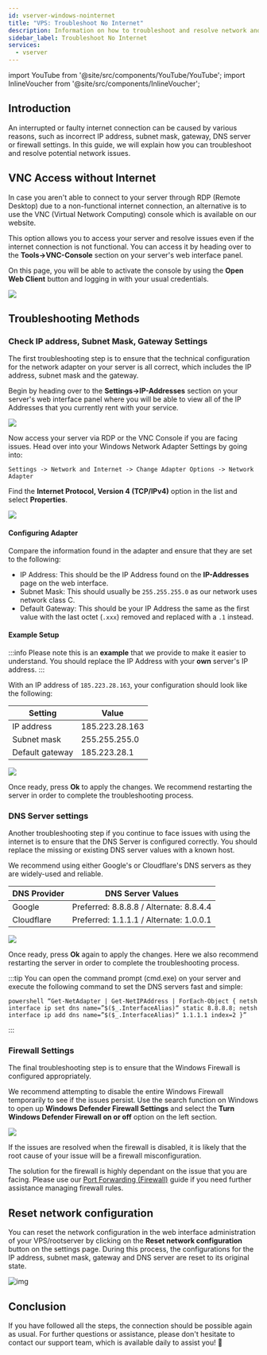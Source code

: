 ```yaml
---
id: vserver-windows-nointernet
title: "VPS: Troubleshoot No Internet"
description: Information on how to troubleshoot and resolve network and internet issues on Windows vRootserver from ZAP-Hosting - ZAP-Hosting.com documentation
sidebar_label: Troubleshoot No Internet
services:
  - vserver
---
```


import YouTube from '@site/src/components/YouTube/YouTube';
import InlineVoucher from '@site/src/components/InlineVoucher';

## Introduction

An interrupted or faulty internet connection can be caused by various reasons, such as incorrect IP address, subnet mask, gateway, DNS server or firewall settings. In this guide, we will explain how you can troubleshoot and resolve potential network issues.

<YouTube videoId="VfZyNge5ikA" imageSrc="https://screensaver01.zap-hosting.com/index.php/s/GLDdSYoaE6jeW9K/preview" title="How to Fix Internet Connection Issues on Windows VPS" description="Feel like you understand better when you see things in action? We’ve got you! Dive into our video that breaks it all down for you. Whether you're in a rush or just prefer to soak up information in the most engaging way possible!"/>



<InlineVoucher />

## VNC Access without Internet

In case you aren't able to connect to your server through RDP (Remote Desktop) due to a non-functional internet connection, an alternative is to use the VNC (Virtual Network Computing) console which is available on our website.

This option allows you to access your server and resolve issues even if the internet connection is not functional. You can access it by heading over to the **Tools->VNC-Console** section on your server's web interface panel.

On this page, you will be able to activate the console by using the **Open Web Client** button and logging in with your usual credentials.

![](https://screensaver01.zap-hosting.com/index.php/s/L9ZPLHEXbydc6ZS/preview)

## Troubleshooting Methods

### Check IP address, Subnet Mask, Gateway Settings

The first troubleshooting step is to ensure that the technical configuration for the network adapter on your server is all correct, which includes the IP address, subnet mask and the gateway.

Begin by heading over to the **Settings->IP-Addresses** section on your server's web interface panel where you will be able to view all of the IP Addresses that you currently rent with your service.

![](https://screensaver01.zap-hosting.com/index.php/s/8gF7Qsq5k5aYxbq/preview)

Now access your server via RDP or the VNC Console if you are facing issues. Head over into your Windows Network Adapter Settings by going into: 
```
Settings -> Network and Internet -> Change Adapter Options -> Network Adapter
```

Find the **Internet Protocol, Version 4 (TCP/IPv4)** option in the list and select **Properties**.

![](https://screensaver01.zap-hosting.com/index.php/s/xYSSa2txkRkM4bx/preview)

#### Configuring Adapter

Compare the information found in the adapter and ensure that they are set to the following:
- IP Address: This should be the IP Address found on the **IP-Addresses** page on the web interface.
- Subnet Mask: This should usually be `255.255.255.0` as our network uses network class C.
- Default Gateway: This should be your IP Address the same as the first value with the last octet (`.xxx`) removed and replaced with a `.1` instead.

#### Example Setup

:::info
Please note this is an **example** that we provide to make it easier to understand. You should replace the IP Address with your **own** server's IP address.
:::

With an IP address of `185.223.28.163`, your configuration should look like the following:

| Setting         | Value          |
| --------------- | -------------- |
| IP address      | 185.223.28.163 |
| Subnet mask     | 255.255.255.0  |
| Default gateway | 185.223.28.1   |

![](https://screensaver01.zap-hosting.com/index.php/s/PTjQZc5gqP2okAC/preview)

Once ready, press **Ok** to apply the changes. We recommend restarting the server in order to complete the troubleshooting process.



### DNS Server settings

Another troubleshooting step if you continue to face issues with using the internet is to ensure that the DNS Server is configured correctly. You should replace the missing or existing DNS server values with a known host.

We recommend using either Google's or Cloudflare's DNS servers as they are widely-used and reliable.

| DNS Provider | DNS Server Values                     |
| ------------ | ------------------------------------- |
| Google       | Preferred: 8.8.8.8 / Alternate: 8.8.4.4 |
| Cloudflare   | Preferred: 1.1.1.1 / Alternate: 1.0.0.1 |

![](https://screensaver01.zap-hosting.com/index.php/s/oqcR5BHBKLa3ink/preview)

Once ready, press **Ok** again to apply the changes. Here we also recommend restarting the server in order to complete the troubleshooting process.

:::tip
You can open the command prompt (cmd.exe) on your server and execute the following command to set the DNS servers fast and simple: 
```
powershell “Get-NetAdapter | Get-NetIPAddress | ForEach-Object { netsh interface ip set dns name=”$($_.InterfaceAlias)“ static 8.8.8.8; netsh interface ip add dns name=”$($_.InterfaceAlias)“ 1.1.1.1 index=2 }”
```
:::



### Firewall Settings

The final troubleshooting step is to ensure that the Windows Firewall is configured appropriately. 

We recommend attempting to disable the entire Windows Firewall temporarily to see if the issues persist. Use the search function on Windows to open up **Windows Defender Firewall Settings** and select the **Turn Windows Defender Firewall on or off** option on the left section.

![](https://screensaver01.zap-hosting.com/index.php/s/bWcPqHcCZ7ajJSA/preview)

If the issues are resolved when the firewall is disabled, it is likely that the root cause of your issue will be a firewall misconfiguration.

The solution for the firewall is highly dependant on the issue that you are facing. Please use our [Port Forwarding (Firewall)](vserver-windows-port.md) guide if you need further assistance managing firewall rules.



## Reset network configuration

You can reset the network configuration in the web interface administration of your VPS/rootserver by clicking on the **Reset network configuration** button on the settings page. During this process, the configurations for the IP address, subnet mask, gateway and DNS server are reset to its original state. 

![img](https://screensaver01.zap-hosting.com/index.php/s/YsLZZJZEaf3pemt/preview)


## Conclusion
If you have followed all the steps, the connection should be possible again as usual. For further questions or assistance, please don't hesitate to contact our support team, which is available daily to assist you! 🙂
